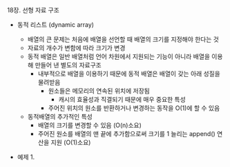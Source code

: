 18장. 선형 자료 구조

* 동적 리스트 (dynamic array)
	* 배열의 큰 문제는 처음에 배열을 선언할 때 배열의 크기를 지정해야 한다는 것
	* 자료의 개수가 변함에 따라 크기가 변경
	* 동적 배열은 일반 배열처럼 언어 차원에서 지원되는 기능이 아니라 배열을 이용해 만들어 낸 별도의 자료구조
		* 내부적으로 배열을 이용하기 때문에 동적 배열은 배열이 갖는 아래 성질을 물려받음
			* 원소들은 메모리의 연속된 위치에 저장됨
				* 캐시의 효율성과 직결되기 때문에 매우 중요한 특성
			* 주어진 위치의 원소를 반환하거나 변경하는 동작을 O(1)에 할 수 있음
	* 동적배열의 추가적인 특성
		* 배열의 크기를 변경할 수 있음 (O(n)소요)
		* 주어진 원소를 배열의 맨 끝에 추가함으로써 크기를 1 늘리는 append() 연산을 지원 (O(1)소요)
		

* 예제
	1. 